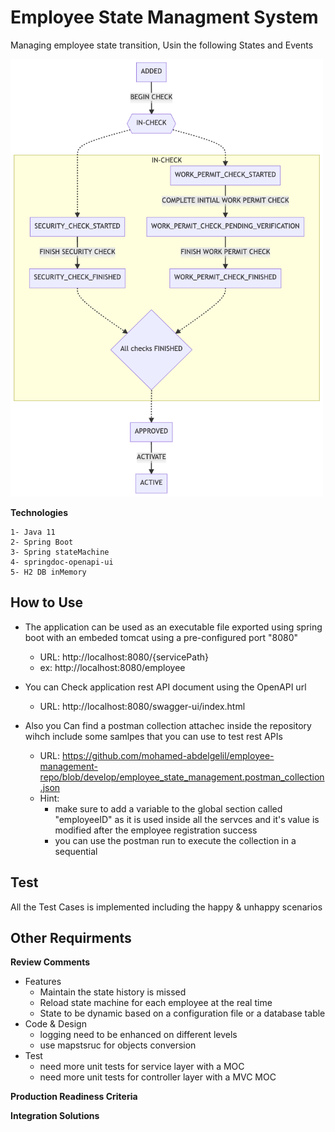 # Employee State Managment System

Managing employee state transition, Usin the following States and Events

<img src="https://github.com/mohamed-abdelgelil/employee-management-repo/raw/main/requirments/state_transition_diagram.png" alt="state_transition_diagram" width="500" height="700">


**Technologies**


    1- Java 11
    2- Spring Boot
    3- Spring stateMachine
    4- springdoc-openapi-ui
    5- H2 DB inMemory
    
 
 ## **How to Use**
 
- The application can be used as an executable file exported using spring boot with an embeded tomcat using a pre-configured port "8080"
 
     - URL: http://localhost:8080/{servicePath}
     - ex: http://localhost:8080/employee
     
- You can Check application rest API document using the OpenAPI url
    - URL: http://localhost:8080/swagger-ui/index.html
    
- Also you Can find a postman collection attachec inside the repository wihch include some samlpes that you can use to test rest APIs
    - URL: https://github.com/mohamed-abdelgelil/employee-management-repo/blob/develop/employee_state_management.postman_collection.json
    - Hint:
        - make sure to add a variable to the global section called "employeeID" as it is used inside all the servces and it's value is modified after the employee registration success
        - you can use the postman run to execute the collection in a sequential
        
        
## **Test**

All the Test Cases is implemented including the happy & unhappy scenarios


## Other Requirments

**Review Comments**
- Features
    - Maintain the state history is missed
    - Reload state machine for each employee at the real time
    - State to be dynamic based on a configuration file or a database table
- Code & Design
    - logging need to be enhanced on different levels
    - use mapstsruc for objects conversion
- Test
    - need more unit tests for service layer with a MOC
    - need more unit tests for controller layer with a MVC MOC


**Production Readiness Criteria**


**Integration Solutions**
